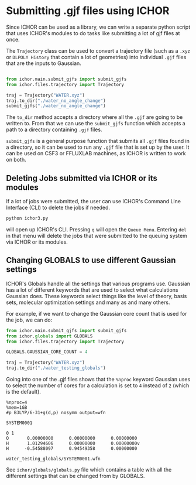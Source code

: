 # Submitting .gjf files using ICHOR

Since ICHOR can be used as a library, we can write a separate python script that uses ICHOR's modules to do tasks like submitting a lot of gjf files at once.

The `Trajectory` class can be used to convert a trajectory file (such as a `.xyz` or `DLPOLY History` that contain a lot of geometries) into individual `.gjf` files that are the inputs to Gaussian.

```python

from ichor.main.submit_gjfs import submit_gjfs
from ichor.files.trajectory import Trajectory

traj = Trajectory("WATER.xyz")
traj.to_dir("./water_no_angle_change")
submit_gjfs("./water_no_angle_change")
```

The `to_dir` method accepts a directory where all the `.gjf` are going to be written to. From that we can use the `submit_gjfs` function which accepts a path to a directory containing `.gjf` files.

`submit_gjfs` is a general purpose function that submits all `.gjf` files found in a directory, so it can be used to run any `.gjf` file that is set up by the user. It can be used on CSF3 or FFLUXLAB machines, as ICHOR is written to work on both.

## Deleting Jobs submitted via ICHOR or its modules

If a lot of jobs were submitted, the user can use ICHOR's Command Line Interface (CLI) to delete the jobs if needed.

```python
python ichor3.py
```

will open up ICHOR's CLI. Pressing `q` will open the `Queue Menu`. Entering `del` in that menu will delete the jobs that were submitted to the queuing system via ICHOR or its modules.

## Changing GLOBALS to use different Gaussian settings

ICHOR's Globals handle all the settings that various programs use. Gaussian has a lot of different keywords that are used to select what calculations Gaussian does. These keywords select things like the level of theory, basis sets, molecular optimization settings and many as and many others.

For example, if we want to change the Gaussian core count that is used for the job, we can do:

```python
from ichor.main.submit_gjfs import submit_gjfs
from ichor.globals import GLOBALS
from ichor.files.trajectory import Trajectory

GLOBALS.GAUSSIAN_CORE_COUNT = 4

traj = Trajectory("WATER.xyz")
traj.to_dir("./water_testing_globals")
```

Going into one of the .gjf files shows that the `%nproc` keyword Gaussian uses to select the number of cores for a calculation is set to `4` instead of `2` (which is the default).

```
%nproc=4
%mem=1GB
#p B3LYP/6-31+g(d,p) nosymm output=wfn

SYSTEM0001

0 1
O       0.00000000      0.00000000      0.00000000
H       1.01294606      0.00000000      0.00000000v
H      -0.54588097      0.94549358      0.00000000

water_testing_globals/SYSTEM0001.wfn
```

See `ichor/globals/globals.py` file which contains a table with all the different settings that can be changed from by GLOBALS.